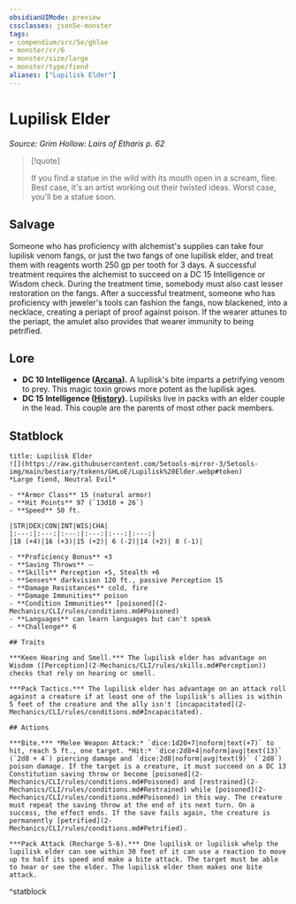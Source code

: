 ```yaml
---
obsidianUIMode: preview
cssclasses: json5e-monster
tags:
- compendium/src/5e/ghloe
- monster/cr/6
- monster/size/large
- monster/type/fiend
aliases: ["Lupilisk Elder"]
---
```

# Lupilisk Elder
*Source: Grim Hollow: Lairs of Etharis p. 62*  

> [!quote]  
> 
> If you find a statue in the wild with its mouth open in a scream, flee. Best case, it's an artist working out their twisted ideas. Worst case, you'll be a statue soon.

## Salvage

Someone who has proficiency with alchemist's supplies can take four lupilisk venom fangs, or just the two fangs of one lupilisk elder, and treat them with reagents worth 250 gp per tooth for 3 days. A successful treatment requires the alchemist to succeed on a DC 15 Intelligence or Wisdom check. During the treatment time, somebody must also cast lesser restoration on the fangs. After a successful treatment, someone who has proficiency with jeweler's tools can fashion the fangs, now blackened, into a necklace, creating a periapt of proof against poison. If the wearer attunes to the periapt, the amulet also provides that wearer immunity to being petrified.

## Lore

- **DC 10 Intelligence ([Arcana](2-Mechanics/CLI/rules/skills.md#Arcana)).** A lupilisk's bite imparts a petrifying venom to prey. This magic toxin grows more potent as the lupilisk ages.  
- **DC 15 Intelligence ([History](2-Mechanics/CLI/rules/skills.md#History)).** Lupilisks live in packs with an elder couple in the lead. This couple are the parents of most other pack members.  

## Statblock

```ad-statblock
title: Lupilisk Elder
![](https://raw.githubusercontent.com/5etools-mirror-3/5etools-img/main/bestiary/tokens/GHLoE/Lupilisk%20Elder.webp#token)
*Large fiend, Neutral Evil*

- **Armor Class** 15 (natural armor)
- **Hit Points** 97 (`13d10 + 26`)
- **Speed** 50 ft.

|STR|DEX|CON|INT|WIS|CHA|
|:---:|:---:|:---:|:---:|:---:|:---:|
|18 (+4)|16 (+3)|15 (+2)| 6 (-2)|14 (+2)| 8 (-1)|

- **Proficiency Bonus** +3
- **Saving Throws** ⏤
- **Skills** Perception +5, Stealth +6
- **Senses** darkvision 120 ft., passive Perception 15
- **Damage Resistances** cold, fire
- **Damage Immunities** poison
- **Condition Immunities** [poisoned](2-Mechanics/CLI/rules/conditions.md#Poisoned)
- **Languages** can learn languages but can't speak
- **Challenge** 6

## Traits

***Keen Hearing and Smell.*** The lupilisk elder has advantage on Wisdom ([Perception](2-Mechanics/CLI/rules/skills.md#Perception)) checks that rely on hearing or smell.

***Pack Tactics.*** The lupilisk elder has advantage on an attack roll against a creature if at least one of the lupilisk's allies is within 5 feet of the creature and the ally isn't [incapacitated](2-Mechanics/CLI/rules/conditions.md#Incapacitated).

## Actions

***Bite.*** *Melee Weapon Attack:* `dice:1d20+7|noform|text(+7)` to hit, reach 5 ft., one target. *Hit:* `dice:2d8+4|noform|avg|text(13)` (`2d8 + 4`) piercing damage and `dice:2d8|noform|avg|text(9)` (`2d8`) poison damage. If the target is a creature, it must succeed on a DC 13 Constitution saving throw or become [poisoned](2-Mechanics/CLI/rules/conditions.md#Poisoned) and [restrained](2-Mechanics/CLI/rules/conditions.md#Restrained) while [poisoned](2-Mechanics/CLI/rules/conditions.md#Poisoned) in this way. The creature must repeat the saving throw at the end of its next turn. On a success, the effect ends. If the save fails again, the creature is permanently [petrified](2-Mechanics/CLI/rules/conditions.md#Petrified).

***Pack Attack (Recharge 5-6).*** One lupilisk or lupilisk whelp the lupilisk elder can see within 30 feet of it can use a reaction to move up to half its speed and make a bite attack. The target must be able to hear or see the elder. The lupilisk elder then makes one bite attack.
```
^statblock